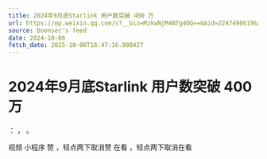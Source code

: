 ```yaml
---
title: 2024年9月底Starlink 用户数突破 400 万
url: https://mp.weixin.qq.com/s?__biz=MzkwNjM4NTg4OQ==&mid=2247498619&idx=1&sn=dbb81e539f795bd2a5d86f8f9915f10d
source: Doonsec's feed
date: 2024-10-06
fetch_date: 2025-10-06T18:47:16.908427
---
```


# 2024年9月底Starlink 用户数突破 400 万

：
，
。

视频
小程序
赞
，轻点两下取消赞
在看
，轻点两下取消在看